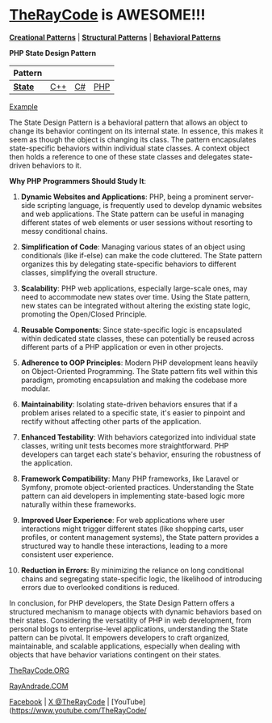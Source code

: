 # [TheRayCode](../../../README.md) is AWESOME!!!

**[Creational Patterns](../../Creational/README.md)** | **[Structural Patterns](../../Structural/README.md)** | **[Behavioral Patterns](../README.md)**

**PHP State Design Pattern**

|Pattern|   |   |   |
|---|---|---|---|
| [**State**](README.md) | [C++](../../../CPP/Behavioral/State/README.md) | [C#](../../../Csharp/Behavioral/State/README.md) | [PHP](../../../PHP/Behavioral/State/README.md) |

[Example](SE1/README.md)

The State Design Pattern is a behavioral pattern that allows an object to change its behavior contingent on its internal state. In essence, this makes it seem as though the object is changing its class. The pattern encapsulates state-specific behaviors within individual state classes. A context object then holds a reference to one of these state classes and delegates state-driven behaviors to it.

**Why PHP Programmers Should Study It**:

1. **Dynamic Websites and Applications**: PHP, being a prominent server-side scripting language, is frequently used to develop dynamic websites and web applications. The State pattern can be useful in managing different states of web elements or user sessions without resorting to messy conditional chains.

2. **Simplification of Code**: Managing various states of an object using conditionals (like if-else) can make the code cluttered. The State pattern organizes this by delegating state-specific behaviors to different classes, simplifying the overall structure.

3. **Scalability**: PHP web applications, especially large-scale ones, may need to accommodate new states over time. Using the State pattern, new states can be integrated without altering the existing state logic, promoting the Open/Closed Principle.

4. **Reusable Components**: Since state-specific logic is encapsulated within dedicated state classes, these can potentially be reused across different parts of a PHP application or even in other projects.

5. **Adherence to OOP Principles**: Modern PHP development leans heavily on Object-Oriented Programming. The State pattern fits well within this paradigm, promoting encapsulation and making the codebase more modular.

6. **Maintainability**: Isolating state-driven behaviors ensures that if a problem arises related to a specific state, it's easier to pinpoint and rectify without affecting other parts of the application.

7. **Enhanced Testability**: With behaviors categorized into individual state classes, writing unit tests becomes more straightforward. PHP developers can target each state's behavior, ensuring the robustness of the application.

8. **Framework Compatibility**: Many PHP frameworks, like Laravel or Symfony, promote object-oriented practices. Understanding the State pattern can aid developers in implementing state-based logic more naturally within these frameworks.

9. **Improved User Experience**: For web applications where user interactions might trigger different states (like shopping carts, user profiles, or content management systems), the State pattern provides a structured way to handle these interactions, leading to a more consistent user experience.

10. **Reduction in Errors**: By minimizing the reliance on long conditional chains and segregating state-specific logic, the likelihood of introducing errors due to overlooked conditions is reduced.

In conclusion, for PHP developers, the State Design Pattern offers a structured mechanism to manage objects with dynamic behaviors based on their states. Considering the versatility of PHP in web development, from personal blogs to enterprise-level applications, understanding the State pattern can be pivotal. It empowers developers to craft organized, maintainable, and scalable applications, especially when dealing with objects that have behavior variations contingent on their states.

[TheRayCode.ORG](https://www.TheRayCode.org)

[RayAndrade.COM](https://www.RayAndrade.com)

[Facebook](https://www.facebook.com/TheRayCode/) | [X @TheRayCode](https://www.x.com/TheRayCode/) | [YouTube](https://www.youtube.com/TheRayCode/
